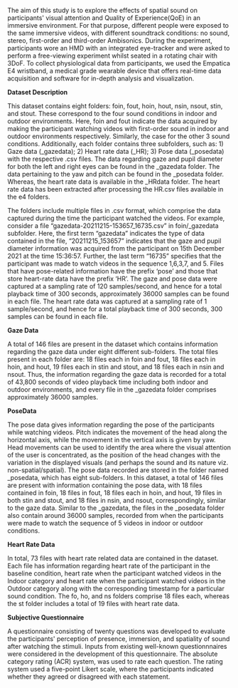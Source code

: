 The aim of this study is to explore the effects of spatial sound on participants' visual attention and Quality of Experience(QoE) in an immersive environment. For that purpose, different people were exposed to the same immersive videos, with different soundtrack conditions: no sound, stereo, first-order and third-order Ambisonics. During the experiment, participants wore an HMD with an integrated eye-tracker and were asked to perform a free-viewing experiment whilst seated in a rotating chair with 3DoF. To collect physiological data from participants, we used the Empatica E4 wristband, a medical grade wearable device that offers real-time data acquisition and software for in-depth analysis and visualization.

**Dataset Description**

This dataset contains eight folders: foin, fout, hoin, hout, nsin, nsout, stin, and stout. These correspond to the four sound conditions in indoor and outdoor environments. Here, foin and fout indicate the data acquired by making the participant watching videos with first-order sound in indoor and outdoor environments respectively. Similarly, the case for the other 3 sound conditions. Additionally, each folder contains three subfolders, such as: 1) Gaze data (_gazedata); 2) Heart rate data (_HR); 3) Pose data (_posedata) with the respective .csv files. The data regarding gaze and pupil diameter for both the left and right eyes can be found in the _gazedata folder. The data pertaining to the yaw and pitch can be found in the _posedata folder. Whereas, the heart rate data is available in the _HRdata folder. The heart rate data has been extracted after processing the HR.csv files available in the e4 folders. 

The folders include multiple files in .csv format, which comprise the data captured during the time the participant watched the videos. For example, consider a file “gazedata-20211215-153657_16735.csv” in foin/_gazedata subfolder. Here, the first term “gazedata” indicates the type of data contained in the file, “20211215_153657” indicates that the gaze and pupil diameter information was acquired from the participant on 15th December 2021 at the time 15:36:57. Further, the last term “16735” specifies that the participant was made to watch videos in the sequence 1,6,3,7, and 5. Files that have pose-related information have the prefix ‘pose’ and those that store heart-rate data have the prefix ‘HR’. The gaze and pose data were captured at a sampling rate of 120 samples/second, and hence for a total playback time of 300 seconds, approximately 36000 samples can be found in each file. The heart rate data was captured at a sampling rate of 1 sample/second, and hence for a total playback time of 300 seconds, 300 samples can be found in each file. 

**Gaze Data**

A total of 146 files are present in the dataset which contains information regarding the gaze data under eight different sub-folders. The total files present in each folder are: 18 files each in foin and fout, 18 files each in hoin, and hout, 19 files each in stin and stout, and 18 files each in nsin and nsout. Thus, the information regarding the gaze data is recorded for a total of 43,800 seconds of video playback time including both indoor and outdoor environments, and every file in the _gazedata folder comprises approximately 36000 samples.

**PoseData**

The pose data gives information regarding the pose of the participants while watching videos. Pitch indicates the movement of the head along the horizontal axis, while the movement in the vertical axis is given by yaw. Head movements can be used to identify the area where the visual attention of the user is concentrated, as the position of the head changes with the variation in the displayed visuals (and perhaps the sound and its nature viz. non-spatial/spatial). The pose data recorded are stored in the folder named _posedata, which has eight sub-folders. In this dataset, a total of 146 files are present with information containing the pose data, with 18 files contained in foin, 18 files in fout, 18 files each in hoin, and hout, 19 files in both stin and stout, and 18 files in nsin, and nsout, correspondingly, similar to the gaze data. Similar to the _gazedata, the files in the _posedata folder also contain around 36000 samples, recorded from when the participants were made to watch the sequence of 5 videos in indoor or outdoor conditions. 

**Heart Rate Data**

In total, 73 files with heart rate related data are contained in the dataset. Each file has information regarding heart rate of the participant in the baseline condition, heart rate when the participant watched videos in the Indoor category and heart rate when the participant watched videos in the Outdoor category along with the corresponding timestamp for a particular sound condition. The fo, ho, and ns folders comprise 18 files each, whereas the st folder includes a total of 19 files with heart rate data.

**Subjective Questionnaire**

A questionnaire consisting of twenty questions was developed to evaluate the participants' perception of presence, immersion, and spatiality of sound after watching the stimuli. Inputs from existing well-known questionnnaires were considered in the development of this questionnaire.  The absolute category rating (ACR) system, was used to rate each question. The rating system used a five-point Likert scale, where the participants indicated whether they agreed or disagreed with each statement.
